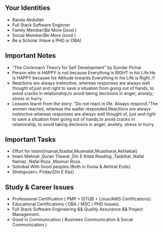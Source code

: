 ## Your Identities

* Banda Abdullah
* Full Stack Software Enginner
* Family Member(Be More Good )
* Social Member(Be More Good )
* Be a Scholar (Have a PHD or DBA)

## Important Notes

* “The Cockroach Theory for Self Development” by Sundar Pichai 
* Person who is HAPPY is not because Everything is RIGHT in his Life.He is HAPPY because his Attitude towards Everything in his Life is Right..!!
* Reactions are always instinctive, whereas responses are always well thought of,just and right to save a situation from going out of hands, to avoid cracks in relationship,to avoid taking decisions in anger, anxiety, stress or hurry.
* Lessons learnt from the story: “Do not react in life. Always respond.“The women reacted, whereas the waiter responded.Reactions are always instinctive whereas responses are always well thought of, just and right to save a situation from going out of hands,to avoid cracks in relationship, to avoid taking decisions in anger, anxiety, stress or hurry.

## Important Tasks

* Effort for Islam(Imaniat,Ibadiat,Muamalat,Muasharat,Akhlakiat)
* Imani Mehnat ,Quran Tilawat ,Din E Kitab Reading ,Tasbihat ,Nafal Namaz ,Nafal Roza ,Masnun Roza.
* Sohobat With Good peoples (Both in Dunia & Akhirat Ends).
* Shobguzari+ Friday(Din E Kaz)

## Study & Career Issues

* Professional Certification ( PMP + ISTQB + Linux/AWS Certifications).
* Educational Certifications ( DBA / MSC / PHD Issues).
* Full Stack Software Engineering && Quality Assurance && Project Management.
* Good in Communication ( Businees Communication & Social Communication ).

